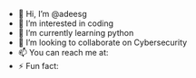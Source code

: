 - 👋 Hi, I’m @adeesg
- 👀 I’m interested in coding
- 🌱 I’m currently learning python
- 💞️ I’m looking to collaborate on Cybersecurity
- 📫 You can reach me at:
- ⚡ Fun fact: 

<!---
adeesg/adeesg is a ✨ special ✨ repository because its `README.md` (this file) appears on your GitHub profile.
You can click the Preview link to take a look at your changes.
--->
